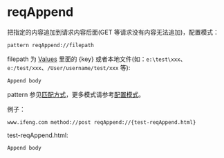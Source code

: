 # reqAppend

把指定的内容追加到请求内容后面(GET 等请求没有内容无法追加)，配置模式：

	pattern reqAppend://filepath

filepath 为 [Values](http://local.whistlejs.com/#values) 里面的 {key} 或者本地文件(如：`e:\test\xxx`、`e:/test/xxx`、`/User/username/test/xxx` 等):

	Append body

pattern 参见[匹配方式](pattern.md)，更多模式请参考[配置模式](mode.md)。

例子：

	www.ifeng.com method://post reqAppend://{test-reqAppend.html}


test-reqAppend.html:

	Append body
